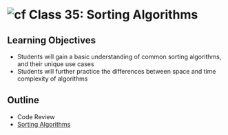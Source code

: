 # ![cf](http://i.imgur.com/7v5ASc8.png) Class 35: Sorting Algorithms

## Learning Objectives
- Students will gain a basic understanding of common sorting algorithms, and their unique use cases
- Students will further practice the differences between space and time complexity of algorithms

## Outline
- Code Review
- [Sorting Algorithms]

<!-- Links -->
[Sorting Algorithms]: ./notes/sorts.md
